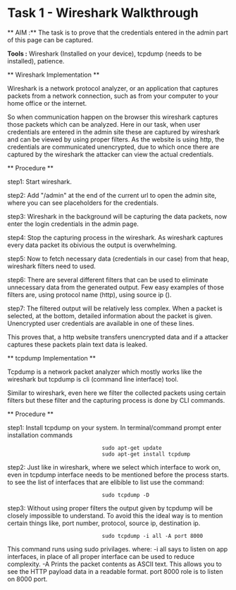 # Task 1 - Wireshark Walkthrough    
  


** AIM :**
  The task is to prove that the credentials entered in the admin part of this page can be captured.
  
**Tools :**
  Wireshark (Installed on your device), tcpdump (needs to be installed), patience.
  
** Wireshark Implementation **

Wireshark is a network protocol analyzer, or an application that captures packets from a network connection, such as from your computer to your home office or the internet.
  
So when communication happen on the browser this wireshark captures those packets which can be analyzed.
Here in our task, when user credentials are entered in the admin site these are captured by wireshark and can be viewed by using proper filters.
As the website is using http, the credentials are communicated unencrypted, due to which once there are captured by the wireshark the attacker can view the actual credentials.

** Procedure **

 step1: Start wireshark. 
 
 step2: Add "/admin" at the end of the current url to open the admin site, where you can see placeholders for the credentials.
 
 step3: Wireshark in the background will be capturing the data packets, now enter the login credentials in the admin page.
 
 step4: Stop the capturing process in the wireshark. As wireshark captures every data packet its obivious the output is overwhelming.
 
 step5: Now to fetch necessary data (credentials in our case) from that heap, wireshark filters need to used.
 
 step6: There are several different filters that can be used to eliminate unnecessary data from the generated output. Few easy examples of those filters are, using protocol name (http), using source ip ().
 
 step7: The filtered output will be relatively less complex. When a packet is selected, at the bottom, detailed information about the packet is given. Unencrypted user credentials are available in one of these lines.
  
  This proves that, a http website transfers unencrypted data and if a attacker captures these packets plain text data is leaked.
  
  
  
  
** tcpdump Implementation **

  Tcpdump is a network packet analyzer which mostly works like the wireshark but tcpdump is cli (command line interface) tool.
  
  Similar to wireshark, even here we filter the collected packets using certain filters but these filter and the capturing process is done by CLI commands.
  
  
** Procedure **

  step1: Install tcpdump on your system. In terminal/command prompt enter installation commands 
  
                                  sudo apt-get update
                                  sudo apt-get install tcpdump
  
  step2: Just like in wireshark, where we select which interface to work on, even in tcpdump interface needs to be mentioned before the process starts.
  to see the list of interfaces that are elibible to list use the command:
  
                                  sudo tcpdump -D
                                  
  step3: Without using proper filters the output given by tcpdump will be closely impossible to understand. To avoid this the ideal way is to mention certain things like, port number, protocol, source ip, destination ip. 
                              
                                  sudo tcpdump -i all -A port 8000
                                  
  This command runs using sudo privilages. where:
                                                -i all says to listen on app interfaces, in place of all proper interface can be used to reduce complexity.
                                                -A Prints the packet contents as ASCII text. This allows you to see the HTTP payload data in a readable format.
                                                port 8000 role is to listen on 8000 port. 

  


